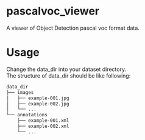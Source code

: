 # pascalvoc_viewer
A viewer of Object Detection pascal voc format data.

# Usage
Change the data_dir into your dataset directory.  
The structure of data_dir should be like following:

```bash
data_dir
├── images
│   ├── example-001.jpg
│   ├── example-002.jpg
│   └── ...
└── annotations
    ├── example-001.xml
    ├── example-002.xml
    └── ...
```
